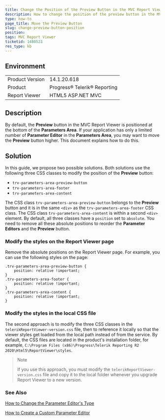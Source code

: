 ```yaml
---
title: Change the Position of the Preview Button in the MVC Report Viewer
description: How to change the position of the preview button in the MVC Report Viewer
type: how-to
page_title: Move the Preview Button
slug: change-preview-button-position
position: 
tags: MVC Report Viewer
ticketid: 1480523
res_type: kb
---
```


## Environment
<table>
	<tbody>
		<tr>
			<td>Product Version</td>
			<td>14.1.20.618</td>
		</tr>
		<tr>
			<td>Product</td>
			<td>Progress® Telerik® Reporting</td>
		</tr>
		<tr>
			<td>Report Viewer</td>
			<td>HTML5 ASP.NET MVC</td>
		</tr>
	</tbody>
</table>


## Description
By default, the **Preview** button in the MVC Report Viewer is positioned at the bottom of the **Parameters Area**. If your application has
only a limited number of **Parameter Editor** in the **Parameters Area**, you may want to move the **Preview** button higher. This document explains how to do this.

## Solution
In this guide, we propose two possible solutions. Both solutions use the following three CSS classes to modify the position of the **Preview** button:
- ``trv-parameters-area-preview-button``
- ``trv-parameters-area-footer``
- ``trv-parameters-area-content``

The CSS class ``trv-parameters-area-preview-button`` belongs to the **Preview** button and it is in the same ``<div>`` as the ``trv-parameters-area-footer`` CSS class. 
The CSS class ``trv-parameters-area-content`` is within a second ``<div>`` element. By default, all three classes have a ``position`` set to ``absolute``. 
You need to remove all these absolute positions to reorder the **Parameter Editors** and the **Preview** button.

### Modify the styles on the Report Viewer page
Remove the absolute positions on the Report Viewer page. For example, you can use the following styles on the page:
```
.trv-parameters-area-preview-button {
    position: relative !important;
}
.trv-parameters-area-footer {
    position: relative !important;
}
.trv-parameters-area-content {
    position: relative !important;
}
```
### Modify the styles in the local CSS file
The second approach is to modify the three CSS classes in the ``telerikReportViewer-version.css`` file, then to 
reference it locally so that the viewer styles get loaded from the local path instead of from the service. By default, the CSS files are located in the product's
installation folder, for example, ``C:\Program Files (x86)\Progress\Telerik Reporting R2 2020\Html5\ReportViewer\styles``. 

>Note
>
>If you use this approach, you must modify the ``telerikReportViewer-version.css`` file and copy it to the local folder whenever you upgrade Report Viewer to a new version.  

### See Also
[How to Change the Parameter Editor's Type](https://docs.telerik.com/reporting/html5-mvc-report-viewer-change-parameters-editors-type)

[How to Create a Custom Parameter Editor](https://docs.telerik.com/reporting/html5-mvc-report-viewer-customizing-custom-parameters-editor)
